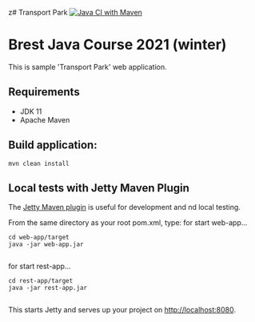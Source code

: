 z# Transport Park [![Java CI with Maven](https://github.com/Brest-Java-Course-2021/aprohorov-transport/actions/workflows/maven.yml/badge.svg?branch=main)](https://github.com/Brest-Java-Course-2021/aprohorov-transport/actions/workflows/maven.yml)

# Brest Java Course 2021 (winter)

This is sample 'Transport Park' web application.

## Requirements

* JDK 11
* Apache Maven

## Build application:
```
mvn clean install
```

## Local tests with Jetty Maven Plugin

The [Jetty Maven plugin](https://www.eclipse.org/jetty/documentation/jetty-10/programming-guide/index.html#jetty-maven-plugin) is useful for development and nd local testing.

From the same directory as your root pom.xml, type:
for start web-app...
```
cd web-app/target
java -jar web-app.jar


```
for start rest-app...
```
cd rest-app/target
java -jar rest-app.jar


```



This starts Jetty and serves up your project on [http://localhost:8080](http://localhost:8080).